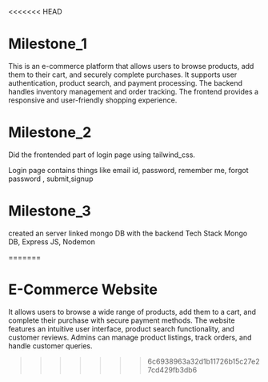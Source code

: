 <<<<<<< HEAD
# Milestone_1
This is an e-commerce platform that allows users to browse products, add them to their cart, and securely complete purchases.
It supports user authentication, product search, and payment processing. 
The backend handles inventory management and order tracking. 
The frontend provides a responsive and user-friendly shopping experience.
# Milestone_2
 Did the frontended part of login page using tailwind_css.
 
 Login page contains things like email id, password, remember me, forgot password , submit,signup
# Milestone_3
 created an server
 linked mongo DB with the backend Tech Stack
 Mongo DB, Express JS, Nodemon
 
=======
# E-Commerce Website
It allows users to browse a wide range of products, add them to a cart, and complete their purchase with secure payment methods. 
The website features an intuitive user interface, product search functionality, and customer reviews. 
Admins can manage product listings, track orders, and handle customer queries. 

>>>>>>> 6c6938963a32d1b11726b15c27e27cd429fb3db6
